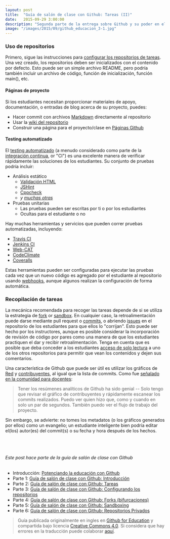 ```yaml
---
layout: post
title:  "Guía de salón de clase con Github: Tareas (II)"
date:   2015-09-29 3:00:00
description: "Segunda parte de la entrega sobre Github y su poder en el aula de clases. En esta ocasión nos centramos en las tareas."
image: "/images/2015/09/github_educacion_3-1.jpg"
---
```

### Uso de repositorios

Primero, sigue las instrucciones para [configurar los repositorios de tareas][repository-setup]. Una vez creado, los repositorios deben ser inicializados con el contenido por defecto. Esto puede ser un simple archivo README, pero podría también incluir un archivo de código, función de inicialización, función main(), etc.

#### Páginas de proyecto

Si los estudiantes necesitan proporcionar materiales de apoyo, documentación, o entradas de blog acerca de su proyecto, puedes:

* Hacer commit con archivos [Markdown][markdown] directamente al repositorio
* Usar la [wiki del repositorio][wikis]
* Construir una página para el proyecto/clase en [Páginas Github][pages]

#### Testing automatizado

El [testing automatizado][automated-testing] (a menudo considerado como parte de la [integración continua][ci], or "CI") es una excelente manera de verificar rápidamente las soluciones de los estudiantes.  Su conjunto de pruebas podría incluir:

* Análisis estático
    * [Validación HTML][html-validator]
    * [JSHint][jshint]
    * [Cppcheck][cppcheck]
    * *y [muchas otras][static-analysis]*
* Pruebas unitarias
    * Las pruebas pueden ser escritas por ti o por los estudiantes
    * Ocultas para el estudiante o no

Hay muchas herramientas y servicios que pueden correr pruebas automatizadas, incluyendo:

* [Travis CI][travis]
* [Jenkins CI][jenkins]
* [Web-CAT][web-cat]
* [CodeClimate][code-climate]
* [Coveralls][coveralls]

Estas herramientas pueden ser configuradas para ejecutar las pruebas cada vez que un nuevo código es agregado por el estudiante al repositorio usando [webhooks][webhooks], aunque algunos realizan la configuración de forma automática.

### Recopilación de tareas

La mecánica recomendada para recoger las tareas depende de si se utiliza la estrategia de [fork][forks] or [sandbox][sandboxing].  En cualquier caso, la retroalimentación puede darse mediante pull request o [commits][commit-comments], o abriendo [issues][issues] en el repositorio de los estudiantes para que ellos lo "corrijan".  Esto puede ser hecho por los instructores, aunque es posible considerar la incorporación de revisión de código por pares como una manera de que los estudiantes practiquen el dar y recibir retroalimentación.  Tenga en cuenta que es posible que deba conceder a los estudiantes [acceso de solo lectura][access-permissions] a uno de los otros repositorios para permitir que vean los contenidos y dejen sus comentarios.

Una característica de Github que puede ser útil es utilizar los gráficos de [Red][network] y [contribuyentes][graphs], al igual que la lista de commits.  Como fue [señalado en la comunidad para docentes][community-graphs]:

> Tener los resúmenes analíticos de Github ha sido genial -- Solo tengo que revisar el gráfico de contribuyentes y rápidamente escanear los commits realizados.  Puedo ver quien hizo que, como y cuando en solo un par de segundos. También puedo ver el flujo de trabajo del proyecto.

Sin embargo, se advierte: no tomes los metadatos (o los gráficos generados por ellos) como un evangelio; un estudiante inteligente bien podría editar el(los) autor(es) del commit(s) o su fecha y hora después de los hechos.

<br><br>
###### Este post hace parte de la guía de salón de clase con Github
* Introducción: [Potenciando la educación con Github](https://gersonlazaro.com/potenciando-la-educacion-con-github/)
* Parte 1: [Guía de salón de clase con Github: Introducción](http://www.gersonlazaro.com/guia-de-salon-de-clase-con-github-introduccion)
* Parte 2: [Guía de salón de clase con Github: Tareas](http://www.gersonlazaro.com/guia-de-salon-de-clase-con-github-tareas)
* Parte 3: [Guía de salón de clase con Github: Configurando los repositorios](http://www.gersonlazaro.com/guia-de-salon-de-clase-con-github-configurando-los-repositorios)
* Parte 4: [Guía de salón de clase con Github: Forks (bifurcaciones)](http://www.gersonlazaro.com/guia-de-salon-de-clase-con-github-forks)
* Parte 5: [Guía de salón de clase con Github: Sandboxing](http://www.gersonlazaro.com/guia-de-salon-de-clase-con-github-sandboxing) 
* Parte 6: [Guía de salón de clase con Github: Repositorios Privados](http://www.gersonlazaro.com/guia-de-salon-de-clase-con-github-repositorios-privados) 


> Guía publicada originalmente en ingles en [Github for Education](https://education.github.com/guide) y compartida bajo licencia [Creative Commons 4.0](http://creativecommons.org/licenses/by/4.0/). Si considera que hay errores en la traducción puede colaborar [aquí](https://github.com/GersonLazaro/guide).

<!-- Links -->
[repository-setup]: http://www.gersonlazaro.com/guia-de-salon-de-clase-con-github-configurando-los-repositorios
[markdown]: https://guides.github.com/features/mastering-markdown/
[wikis]: https://guides.github.com/features/wikis/
[pages]: https://pages.github.com
[automated-testing]: https://en.wikipedia.org/wiki/Test_automation
[ci]: https://en.wikipedia.org/wiki/Continuous_integration
[html-validator]: http://validator.w3.org/source/
[jshint]: http://www.jshint.com/about/
[cppcheck]: http://cppcheck.sourceforge.net
[static-analysis]: https://en.wikipedia.org/wiki/List_of_tools_for_static_code_analysis
[travis]: http://docs.travis-ci.com
[jenkins]: http://jenkins-ci.org
[web-cat]: http://web-cat.org
[code-climate]: https://codeclimate.com
[coveralls]: https://coveralls.io
[webhooks]: https://developer.github.com/webhooks/
[forks]: http://www.gersonlazaro.com/guia-de-salon-de-clase-con-github-forks
[sandboxing]: http://www.gersonlazaro.com/guia-de-salon-de-clase-con-github-sandboxing
[commit-comments]: https://help.github.com/articles/adding-commit-comments
[issues]: https://guides.github.com/features/issues/
[access-permissions]: https://help.github.com/articles/permission-levels-for-an-organization-repository
[network]: https://github.com/blog/39-say-hello-to-the-network-graph-visualizer
[graphs]: https://help.github.com/articles/using-graphs
[community-graphs]: https://github.com/education/teachers/issues/7
